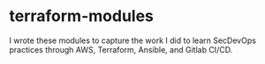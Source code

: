 # terraform-modules

I wrote these modules to capture the work I did to learn SecDevOps practices through AWS, Terraform, Ansible, and Gitlab CI/CD.
